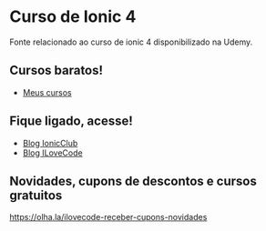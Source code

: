 # Curso de Ionic 4
Fonte relacionado ao curso de ionic 4 disponibilizado na Udemy.


## Cursos baratos!
- [Meus cursos](https://olha.la/udemy)

## Fique ligado, acesse!
- [Blog IonicClub](https://ionicclub.com)
- [Blog ILoveCode](https://ilovecode.com.br)

## Novidades, cupons de descontos e cursos gratuitos
https://olha.la/ilovecode-receber-cupons-novidades

